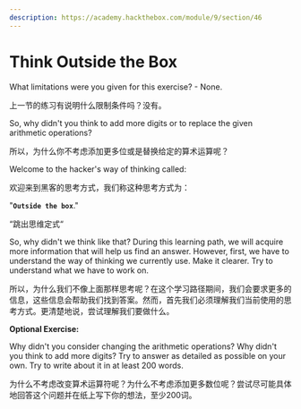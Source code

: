 ```yaml
---
description: https://academy.hackthebox.com/module/9/section/46
---
```


# Think Outside the Box

What limitations were you given for this exercise? - None.

上一节的练习有说明什么限制条件吗？没有。

So, why didn't you think to add more digits or to replace the given arithmetic operations?

所以，为什么你不考虑添加更多位或是替换给定的算术运算呢？

Welcome to the hacker's way of thinking called:

欢迎来到黑客的思考方式，我们称这种思考方式为：

"**`Outside the box`**."

“跳出思维定式“

So, why didn't we think like that? During this learning path, we will acquire more information that will help us find an answer. However, first, we have to understand the way of thinking we currently use. Make it clearer. Try to understand what we have to work on.

所以，为什么我们不像上面那样思考呢？在这个学习路径期间，我们会要求更多的信息，这些信息会帮助我们找到答案。然而，首先我们必须理解我们当前使用的思考方式。更清楚地说，尝试理解我们要做什么。

**Optional Exercise:**

Why didn't you consider changing the arithmetic operations? Why didn't you think to add more digits? Try to answer as detailed as possible on your own. Try to write about it in at least 200 words.

为什么不考虑改变算术运算符呢？为什么不考虑添加更多数位呢？尝试尽可能具体地回答这个问题并在纸上写下你的想法，至少200词。
